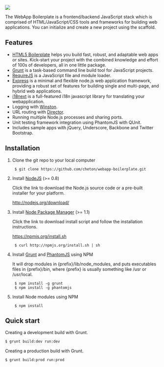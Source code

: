 ![](//raw.github.com/cheton/webapp-boilerplate/master/web/images/logo.png)

The WebApp Boilerplate is a frontend/backend JavaScript stack which is comprised of HTML/JavaScript/CSS tools and frameworks for building web applications. You can initialize and create a new project using the scaffold.

## Features

*   [HTML5 Boilerplate](http://html5boilerplate.com/) helps you build fast, robust, and adaptable web apps or sites. Kick-start your project with the combined knowledge and effort of 100s of developers, all in one little package.
*   [Grunt](http://gruntjs.com/) is a task-based command line build tool for JavaScript projects.
*   [RequireJS](http://requirejs.org/) is a JavaScript file and module loader.
*   [Express](http://expressjs.com/) is a minimal and flexible node.js web application framework, providing a robust set of features for building single and multi-page, and hybrid web applications.
*   [i18next](http://i18next.com/) is a full-featured i18n javascript library for translating your webapplication.
*   Logging with [Winston](https://github.com/flatiron/winston).
*   URL routing with [Director](https://github.com/flatiron/director).
*   Running multiple Node.js processes and sharing ports.
*   Unit testing framework integration using PhantomJS with QUnit.
*   Includes sample apps with jQuery, Underscore, Backbone and Twitter Bootstrap.

## Installation

1. Clone the git repo to your local computer

        $ git clone https://github.com/cheton/webapp-boilerplate.git

2. Install [NodeJS](http://nodejs.org/) (>= 0.8)

    Click the link to download the Node.js source code or a pre-built installer for your platform.

    http://nodejs.org/download/

3. Install [Node Package Manager](http://nodejs.org/) (>= 1.1)

    Click the link to download install script and follow the installation instructions.

    https://npmjs.org/install.sh

        $ curl http://npmjs.org/install.sh | sh

4. Install [Grunt](http://gruntjs.com/) and [PhantomJS](http://phantomjs.org/) using NPM

    It will drop modules in {prefix}/lib/node_modules, and puts executables files in {prefix}/bin, where {prefix} is usually something like /usr or /usr/local.

        $ npm install -g grunt
        $ npm install -g phantomjs

5. Install Node modules using NPM

        $ npm install

## Quick start

Creating a development build with Grunt.

``` bash
$ grunt build:dev run:dev
```

Creating a production build with Grunt.

``` bash
$ grunt build:prod run:prod
```

